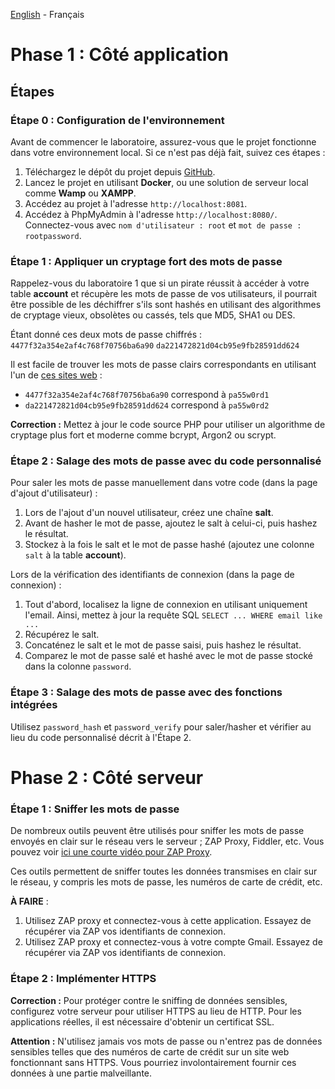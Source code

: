 [English](https://github.com/nasri-lab/security-jsp/blob/main/labs/lab3-en.md) - Français

# Phase 1 : Côté application

## Étapes

### Étape 0 : Configuration de l'environnement

Avant de commencer le laboratoire, assurez-vous que le projet fonctionne dans votre environnement local. Si ce n'est pas déjà fait, suivez ces étapes :

1. Téléchargez le dépôt du projet depuis [GitHub](https://github.com/nasri-lab/security-jsp).
2. Lancez le projet en utilisant **Docker**, ou une solution de serveur local comme **Wamp** ou **XAMPP**.
3. Accédez au projet à l'adresse `http://localhost:8081`.
4. Accédez à PhpMyAdmin à l'adresse `http://localhost:8080/`. Connectez-vous avec `nom d'utilisateur : root` et `mot de passe : rootpassword`.

### Étape 1 : Appliquer un cryptage fort des mots de passe

Rappelez-vous du laboratoire 1 que si un pirate réussit à accéder à votre table **account** et récupère les mots de passe de vos utilisateurs, il pourrait être possible de les déchiffrer s'ils sont hashés en utilisant des algorithmes de cryptage vieux, obsolètes ou cassés, tels que MD5, SHA1 ou DES.

Étant donné ces deux mots de passe chiffrés :
`4477f32a354e2af4c768f70756ba6a90`
`da221472821d04cb95e9fb28591dd624`

Il est facile de trouver les mots de passe clairs correspondants en utilisant l'un de [ces sites web](https://www.google.com/search?channel=fs&client=ubuntu&q=Decrypt+MD5) :
- `4477f32a354e2af4c768f70756ba6a90` correspond à `pa55w0rd1`
- `da221472821d04cb95e9fb28591dd624` correspond à `pa55w0rd2`

**Correction :** Mettez à jour le code source PHP pour utiliser un algorithme de cryptage plus fort et moderne comme bcrypt, Argon2 ou scrypt.

### Étape 2 : Salage des mots de passe avec du code personnalisé

Pour saler les mots de passe manuellement dans votre code (dans la page d'ajout d'utilisateur) :
1. Lors de l'ajout d'un nouvel utilisateur, créez une chaîne **salt**.
2. Avant de hasher le mot de passe, ajoutez le salt à celui-ci, puis hashez le résultat.
3. Stockez à la fois le salt et le mot de passe hashé (ajoutez une colonne `salt` à la table **account**).

Lors de la vérification des identifiants de connexion (dans la page de connexion) :
1. Tout d'abord, localisez la ligne de connexion en utilisant uniquement l'email. Ainsi, mettez à jour la requête SQL `SELECT ... WHERE email like ...`
2. Récupérez le salt.
3. Concaténez le salt et le mot de passe saisi, puis hashez le résultat.
4. Comparez le mot de passe salé et hashé avec le mot de passe stocké dans la colonne `password`.

### Étape 3 : Salage des mots de passe avec des fonctions intégrées

Utilisez `password_hash` et `password_verify` pour saler/hasher et vérifier au lieu du code personnalisé décrit à l'Étape 2.

# Phase 2 : Côté serveur

### Étape 1 : Sniffer les mots de passe

De nombreux outils peuvent être utilisés pour sniffer les mots de passe envoyés en clair sur le réseau vers le serveur ; ZAP Proxy, Fiddler, etc. Vous pouvez voir [ici une courte vidéo pour ZAP Proxy](https://www.youtube.com/watch?v=4C2d_nlZHiw).

Ces outils permettent de sniffer toutes les données transmises en clair sur le réseau, y compris les mots de passe, les numéros de carte de crédit, etc.

**À FAIRE** :
1. Utilisez ZAP proxy et connectez-vous à cette application. Essayez de récupérer via ZAP vos identifiants de connexion.
2. Utilisez ZAP proxy et connectez-vous à votre compte Gmail. Essayez de récupérer via ZAP vos identifiants de connexion.

### Étape 2 : Implémenter HTTPS

**Correction :** Pour protéger contre le sniffing de données sensibles, configurez votre serveur pour utiliser HTTPS au lieu de HTTP. Pour les applications réelles, il est nécessaire d'obtenir un certificat SSL.

**Attention :** N'utilisez jamais vos mots de passe ou n'entrez pas de données sensibles telles que des numéros de carte de crédit sur un site web fonctionnant sans HTTPS. Vous pourriez involontairement fournir ces données à une partie malveillante.
